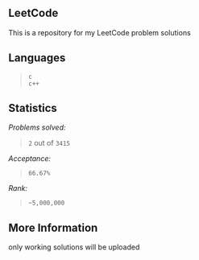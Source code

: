 
LeetCode
--------

This is a repository for my LeetCode problem solutions

Languages
---------

> `c`  
> `c++`


Statistics
----------

*Problems solved:*   

> `2`  out of `3415`

*Acceptance:*

> `66.67%`

*Rank:*

> `~5,000,000`

More Information
-----------------

only working solutions will be uploaded
